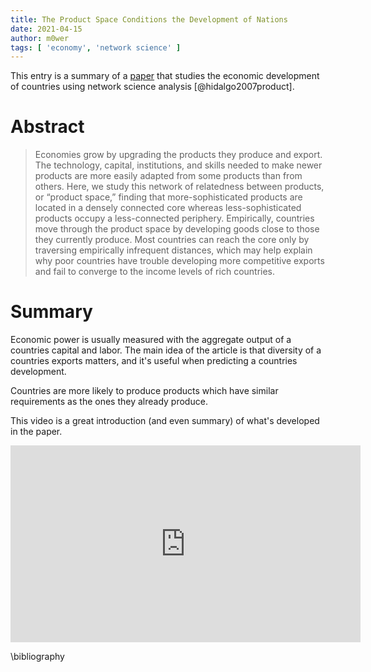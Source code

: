 ```yaml
---
title: The Product Space Conditions the Development of Nations
date: 2021-04-15
author: m0wer
tags: [ 'economy', 'network science' ]
---
```


This entry is a summary of a [paper](https://science.sciencemag.org/content/317/5837/482)
that studies the economic development of countries using network science analysis [@hidalgo2007product].

# Abstract

> Economies grow by upgrading the products they produce and export.
  The technology, capital, institutions, and skills needed to make newer
  products are more easily adapted from some products than from others. Here,
  we study this network of relatedness between products, or “product space,”
  finding that more-sophisticated products are located in a densely connected
  core whereas less-sophisticated products occupy a less-connected periphery.
  Empirically, countries move through the product space by developing goods
  close to those they currently produce. Most countries can reach the core
  only by traversing empirically infrequent distances, which may help explain
  why poor countries have trouble developing more competitive exports and fail
  to converge to the income levels of rich countries.

# Summary

Economic power is usually measured with the aggregate output of a countries
capital and labor. The main idea of the article is that diversity of a countries
exports matters, and it's useful when predicting a countries development.

Countries are more likely to produce products which have similar requirements
as the ones they already produce.

This video is a great introduction (and even summary) of what's developed in
the paper.

<iframe width="560" height="315" src="https://www.youtube-nocookie.com/embed/GRp382ynu-Q" title="YouTube video player" frameborder="0" allow="accelerometer; autoplay; clipboard-write; encrypted-media; gyroscope; picture-in-picture" allowfullscreen></iframe>

\bibliography
